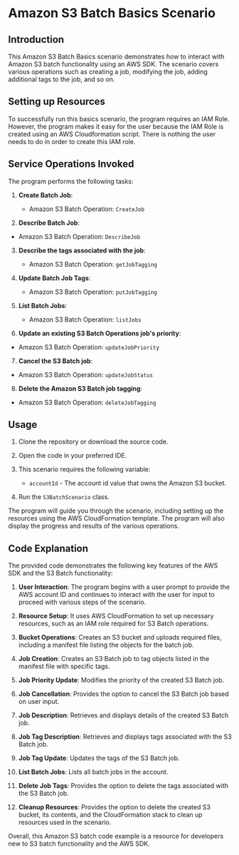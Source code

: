 # Amazon S3 Batch Basics Scenario

## Introduction
This Amazon S3 Batch Basics scenario demonstrates how to interact with Amazon S3 batch functionality using an AWS SDK. The scenario covers various operations such as creating a job, modifying the job, adding additional tags to the job, and so on. 

## Setting up Resources
To successfully run this basics scenario, the program requires an IAM Role. However, the program makes it easy for the user because the IAM Role is created using an AWS Cloudformation script. There is nothing the user needs to do in order to create this IAM role. 

## Service Operations Invoked
The program performs the following tasks:

1. **Create Batch Job**:
   - Amazon S3 Batch Operation: `CreateJob`

2. **Describe Batch Job**:
  - Amazon S3 Batch Operation: `DescribeJob`

3. **Describe the tags associated with the job**:
   - Amazon S3 Batch Operation: `getJobTagging`

4. **Update Batch Job Tags**:
   - Amazon S3 Batch Operation: `putJobTagging`

5. **List Batch Jobs**:
   - Amazon S3 Batch Operation: `listJobs`
 
6.  **Update an existing S3 Batch Operations job's priority**:
   - Amazon S3 Batch Operation: `updateJobPriority`

7.  **Cancel the S3 Batch job**:
   - Amazon S3 Batch Operation: `updateJobStatus`

8.  **Delete the Amazon S3 Batch job tagging**:
   - Amazon S3 Batch Operation: `deleteJobTagging`


## Usage
1. Clone the repository or download the source code.
2. Open the code in your preferred IDE.
3. This scenario requires the following variable:
   - `accountId` - The account id value that owns the Amazon S3 bucket.
  
4. Run the `S3BatchScenario` class.

The program will guide you through the scenario, including setting up the resources using the AWS CloudFormation template. The program will also display the progress and results of the various operations.

## Code Explanation
The provided code demonstrates the following key features of the AWS SDK and the S3 Batch functionality:

1. **User Interaction**: The program begins with a user prompt to provide the AWS account ID and continues to interact with the user for input to proceed with various steps of the scenario.

2. **Resource Setup**: It uses AWS CloudFormation to set up necessary resources, such as an IAM role required for S3 Batch operations.

3. **Bucket Operations**: Creates an S3 bucket and uploads required files, including a manifest file listing the objects for the batch job.

4. **Job Creation**: Creates an S3 Batch job to tag objects listed in the manifest file with specific tags.

5. **Job Priority Update**: Modifies the priority of the created S3 Batch job.

6. **Job Cancellation**: Provides the option to cancel the S3 Batch job based on user input.

7. **Job Description**: Retrieves and displays details of the created S3 Batch job.

8. **Job Tag Description**: Retrieves and displays tags associated with the S3 Batch job.

9. **Job Tag Update**: Updates the tags of the S3 Batch job.

10. **List Batch Jobs**: Lists all batch jobs in the account.

11. **Delete Job Tags**: Provides the option to delete the tags associated with the S3 Batch job.

12. **Cleanup Resources**: Provides the option to delete the created S3 bucket, its contents, and the CloudFormation stack to clean up resources used in the scenario.

Overall, this Amazon S3 batch code example is a resource for developers new to S3 batch functionality and the AWS SDK. 